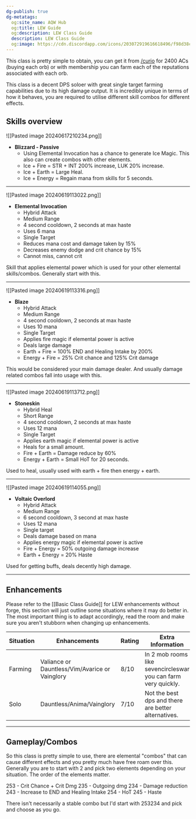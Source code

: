 ```yaml
---
dg-publish: true
dg-metatags:
  og:site_name: AQW Hub
  og:title: LEW Guide
  og:description: LEW Class Guide
  description: LEW Class Guide
  og:image: https://cdn.discordapp.com/icons/203072919616618496/f98d38c50b06972678eaaa1aa2c0cedf.png
---
```


This class is pretty simple to obtain, you can get it from [/curio](http://aqwwiki.wikidot.com/curiosities) for 2400 ACs (buying each orb) or with membership you can farm each of the reputations associated with each orb.

This class is a decent DPS soloer with great single target farming capabilities due to its high damage output. It is incredibly unique in terms of how it behaves, you are required to utilise different skill combos for different effects.

## Skills overview

![[Pasted image 20240617210234.png]]
- **Blizzard - Passive**
	- Using Elemental Invocation has a chance to generate Ice Magic. This also can create combos with other elements.
	- Ice + Fire = STR + INT 200% increase, LUK 20% increase.
	- Ice + Earth = Large Heal.
	- Ice + Energy = Regain mana from skills for 5 seconds.

---

![[Pasted image 20240619113022.png]]
- **Elemental Invocation**
	- Hybrid Attack
	- Medium Range
	- 4 second cooldown, 2 seconds at max haste
	- Uses 6 mana
	- Single Target
	- Reduces mana cost and damage taken by 15%
	- Decreases enemy dodge and crit chance by 15%
	- Cannot miss, cannot crit

Skill that applies elemental power which is used for your other elemental skills/combos. Generally start with this.

---

![[Pasted image 20240619113316.png]]
- **Blaze**
	- Hybrid Attack
	- Medium Range
	- 4 second cooldown, 2 seconds at max haste
	- Uses 10 mana
	- Single Target
	- Applies fire magic if elemental power is active
	- Deals large damage
	- Earth + Fire = 100% END and Healing Intake by 200%
	- Energy + Fire = 25% Crit chance and 125% Crit damage

This would be considered your main damage dealer. And usually damage related combos fall into usage with this.

---

![[Pasted image 20240619113712.png]]
- **Stoneskin**
	- Hybrid Heal
	- Short Range
	- 4 second cooldown, 2 seconds at max haste
	- Uses 12 mana
	- Single Target
	- Applies earth magic if elemental power is active
	- Heals for a small amount.
	- Fire + Earth = Damage reduce by 60%
	- Energy + Earth = Small HoT for 20 seconds.

Used to heal, usually used with earth + fire then energy + earth.

---

![[Pasted image 20240619114055.png]]
- **Voltaic Overlord**
	- Hybrid Attack
	- Medium Range
	- 6 second cooldown, 3 second at max haste
	- Uses 12 mana
	- Single target
	- Deals damage based on mana
	- Applies energy magic if elemental power is active
	- Fire + Energy = 50% outgoing damage increase
	- Earth + Energy = 20% Haste

Used for getting buffs, deals decently high damage.

---

## Enhancements

Please refer to the [[Basic Class Guide]] for LEW enhancements without forge, this section will just outline some situations where it may do better in. The most important thing is to adapt accordingly, read the room and make sure you aren't stubborn when changing up enhancements.

| Situation | Enhancements                                   | Rating | Extra Information                                              |
| --------- | ---------------------------------------------- | ------ | -------------------------------------------------------------- |
| Farming   | Valiance or Dauntless/Vim/Avarice or Vainglory | 8/10   | In 2 mob rooms like sevencircleswar you can farm very quickly. |
| Solo      | Dauntless/Anima/Vainglory                      | 7/10   | Not the best dps and there are better alternatives.            |

---

## Gameplay/Combos

So this class is pretty simple to use, there are elemental "combos" that can cause different effects and you pretty much have free roam over this. Generally you are to start with 2 and pick two elements depending on your situation. The order of the elements matter.

253 - Crit Chance + Crit Dmg
235 - Outgoing dmg
234 - Damage reduction
243 - Increase to END and Healing Intake
254 - HoT
245 - Haste

There isn't necessarily a stable combo but I'd start with
253234 and pick and choose as you go.